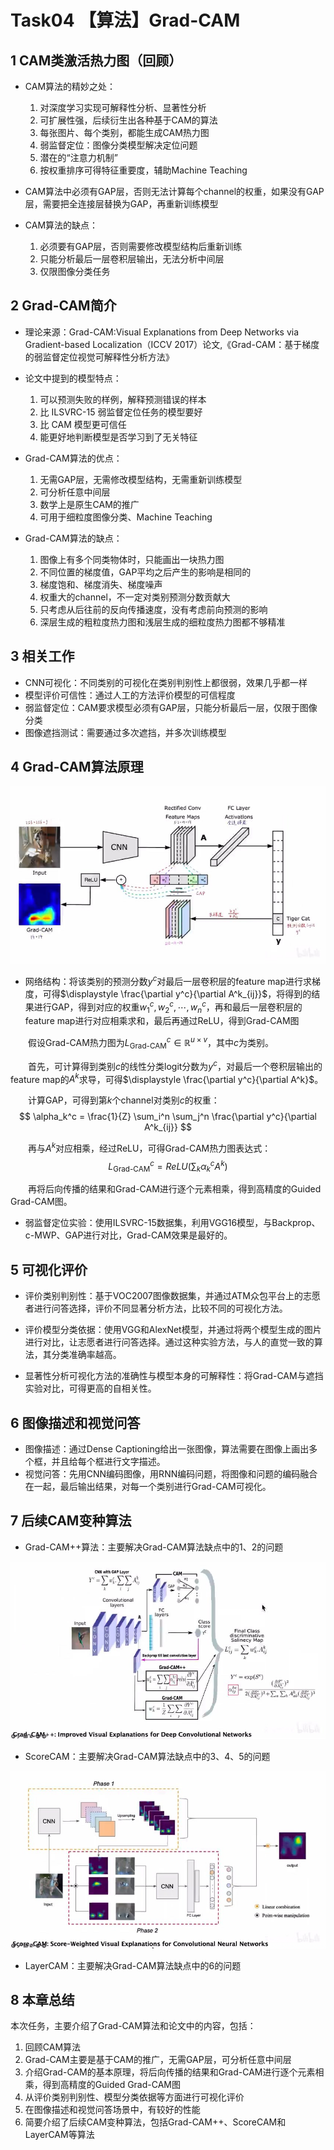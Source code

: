# Task04 【算法】Grad-CAM

## 1 CAM类激活热力图（回顾）

- CAM算法的精妙之处：
    1. 对深度学习实现可解释性分析、显著性分析
    2. 可扩展性强，后续衍生出各种基于CAM的算法
    3. 每张图片、每个类别，都能生成CAM热力图
    4. 弱监督定位：图像分类模型解决定位问题
    5. 潜在的“注意力机制”
    6. 按权重排序可得特征重要度，辅助Machine Teaching

- CAM算法中必须有GAP层，否则无法计算每个channel的权重，如果没有GAP层，需要把全连接层替换为GAP，再重新训练模型

- CAM算法的缺点：
    1. 必须要有GAP层，否则需要修改模型结构后重新训练
    2. 只能分析最后一层卷积层输出，无法分析中间层
    3. 仅限图像分类任务

## 2 Grad-CAM简介

- 理论来源：Grad-CAM:Visual Explanations from Deep Networks via Gradient-based Localization（ICCV 2017）论文,《Grad-CAM：基于梯度的弱监督定位视觉可解释性分析方法》

- 论文中提到的模型特点：
    1. 可以预测失败的样例，解释预测错误的样本
    2. 比 ILSVRC-15 弱监督定位任务的模型要好
    3. 比 CAM 模型更可信任
    4. 能更好地判断模型是否学习到了无关特征

- Grad-CAM算法的优点：
    1. 无需GAP层，无需修改模型结构，无需重新训练模型
    2. 可分析任意中间层
    3. 数学上是原生CAM的推广
    4. 可用于细粒度图像分类、Machine Teaching

- Grad-CAM算法的缺点：
    1. 图像上有多个同类物体时，只能画出一块热力图
    2. 不同位置的梯度值，GAP平均之后产生的影响是相同的
    3. 梯度饱和、梯度消失、梯度噪声
    4. 权重大的channel，不一定对类别预测分数贡献大
    5. 只考虑从后往前的反向传播速度，没有考虑前向预测的影响
    6. 深层生成的粗粒度热力图和浅层生成的细粒度热力图都不够精准

## 3 相关工作

- CNN可视化：不同类别的可视化在类别判别性上都很弱，效果几乎都一样
- 模型评价可信性：通过人工的方法评价模型的可信程度
- 弱监督定位：CAM要求模型必须有GAP层，只能分析最后一层，仅限于图像分类
- 图像遮挡测试：需要通过多次遮挡，并多次训练模型

## 4 Grad-CAM算法原理

![](./images/04-01.jpg)

- 网络结构：将该类别的预测分数$y^c$对最后一层卷积层的feature map进行求梯度，可得$\displaystyle \frac{\partial y^c}{\partial A^k_{ij}}$，将得到的结果进行GAP，得到对应的权重$w_1^c, w_2^c, \cdots, w_n^c$，再和最后一层卷积层的feature map进行对应相乘求和，最后再通过ReLU，得到Grad-CAM图

&emsp;&emsp;假设Grad-CAM热力图为$L^c_{\text{Grad-CAM}} \in \mathbb{R}^{u \times v}$，其中$c$为类别。

&emsp;&emsp;首先，可计算得到类别$c$的线性分类logit分数为$y^c$，对最后一个卷积层输出的feature map的$A^k$求导，可得$\displaystyle \frac{\partial y^c}{\partial A^k}$。

&emsp;&emsp;计算GAP，可得到第$k$个channel对类别$c$的权重：
$$
\alpha_k^c = \frac{1}{Z} \sum_i^n \sum_j^n \frac{\partial y^c}{\partial A^k_{ij}}
$$

&emsp;&emsp;再与$A^k$对应相乘，经过ReLU，可得Grad-CAM热力图表达式：
$$
L^c_{\text{Grad-CAM}} = ReLU \left( \sum_k \alpha^c_k A^k \right)
$$

&emsp;&emsp;再将后向传播的结果和Grad-CAM进行逐个元素相乘，得到高精度的Guided Grad-CAM图。

- 弱监督定位实验：使用ILSVRC-15数据集，利用VGG16模型，与Backprop、c-MWP、GAP进行对比，Grad-CAM效果是最好的。

## 5 可视化评价

- 评价类别判别性：基于VOC2007图像数据集，并通过ATM众包平台上的志愿者进行问答选择，评价不同显著分析方法，比较不同的可视化方法。

- 评价模型分类依据：使用VGG和AlexNet模型，并通过将两个模型生成的图片进行对比，让志愿者进行问答选择。通过这种实验方法，与人的直觉一致的算法，其分类准确率越高。

- 显著性分析可视化方法的准确性与模型本身的可解释性：将Grad-CAM与遮挡实验对比，可得更高的自相关性。

## 6 图像描述和视觉问答

- 图像描述：通过Dense Captioning给出一张图像，算法需要在图像上画出多个框，并且给每个框进行文字描述。
- 视觉问答：先用CNN编码图像，用RNN编码问题，将图像和问题的编码融合在一起，最后输出结果，对每一个类别进行Grad-CAM可视化。

## 7 后续CAM变种算法

- Grad-CAM++算法：主要解决Grad-CAM算法缺点中的1、2的问题

![](./images/04-02.jpg)

- ScoreCAM：主要解决Grad-CAM算法缺点中的3、4、5的问题

![](./images/04-03.jpg)

- LayerCAM：主要解决Grad-CAM算法缺点中的6的问题

## 8 本章总结

本次任务，主要介绍了Grad-CAM算法和论文中的内容，包括：  

1. 回顾CAM算法
2. Grad-CAM主要是基于CAM的推广，无需GAP层，可分析任意中间层
3. 介绍Grad-CAM的基本原理，将后向传播的结果和Grad-CAM进行逐个元素相乘，得到高精度的Guided Grad-CAM图
4. 从评价类别判别性、模型分类依据等方面进行可视化评价
5. 在图像描述和视觉问答场景中，有较好的性能
6. 简要介绍了后续CAM变种算法，包括Grad-CAM++、ScoreCAM和LayerCAM等算法

